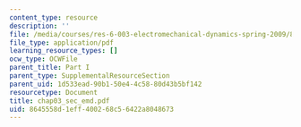 ```yaml
---
content_type: resource
description: ''
file: /media/courses/res-6-003-electromechanical-dynamics-spring-2009/8645558d1eff400268c56422a8048673_chap03_sec_emd.pdf
file_type: application/pdf
learning_resource_types: []
ocw_type: OCWFile
parent_title: Part I
parent_type: SupplementalResourceSection
parent_uid: 1d533ead-90b1-50e4-4c58-80d43b5bf142
resourcetype: Document
title: chap03_sec_emd.pdf
uid: 8645558d-1eff-4002-68c5-6422a8048673
---
```

